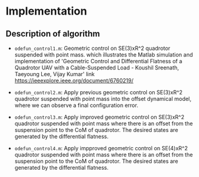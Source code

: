 # Implementation

## Description of algorithm

- `odefun_control1.m`: Geometric control on SE(3)xR^2 quadrotor suspended with point mass. which illustrates the Matlab simulation and implementation of 'Geometric Control and Differential Flatness of a Quadrotor UAV with a Cable-Suspended Load - Koushil Sreenath, Taeyoung Lee, Vijay Kumar' link https://ieeexplore.ieee.org/document/6760219/

- `odefun_control2.m`: Apply previous geometric control on SE(3)xR^2 quadrotor suspended with point mass into the offset dynamical model, where we can observe a final configuration error.

- `odefun_control3.m`: Apply improved geometric control on SE(3)xR^2 quadrotor suspended with point mass where there is an offset from the suspension point to the CoM of quadrotor. The desired states are generated by the differential flatness.

- `odefun_control4.m`: Apply impproved geometric control on SE(4)xR^2 quadrotor suspended with point mass where there is an offset from the suspension point to the CoM of quadrotor. The desired states are generated by the differential flatness.




